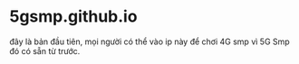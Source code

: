 # 5gsmp.github.io
đây là bản đầu tiên, mọi người có thể vào ip này để chơi 4G smp vì 5G Smp đó có sẵn từ trước.
